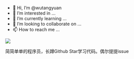- 👋 Hi, I’m @wutangyuan
- 👀 I’m interested in ...
- 🌱 I’m currently learning ...
- 💞️ I’m looking to collaborate on ...
- 📫 How to reach me ...

![](https://komarev.com/ghpvc/?username=wutangyuan)

简简单单的程序员，长蹲Github Star学习代码。偶尔提提issue
